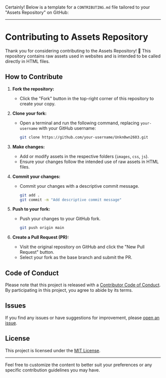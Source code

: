 Certainly! Below is a template for a `CONTRIBUTING.md` file tailored to your "Assets Repository" on GitHub:

---

# Contributing to Assets Repository

Thank you for considering contributing to the Assets Repository! 🎉 This repository contains raw assets used in websites and is intended to be called directly in HTML files.

## How to Contribute

1. **Fork the repository:**
   - Click the "Fork" button in the top-right corner of this repository to create your copy.

2. **Clone your fork:**
   - Open a terminal and run the following command, replacing `your-username` with your GitHub username:
     ```bash
     git clone https://github.com/your-username/Unkn0wn2603.git
     ```

3. **Make changes:**
   - Add or modify assets in the respective folders (`images`, `css`, `js`).
   - Ensure your changes follow the intended use of raw assets in HTML files.

4. **Commit your changes:**
   - Commit your changes with a descriptive commit message.
     ```bash
     git add .
     git commit -m "Add descriptive commit message"
     ```

5. **Push to your fork:**
   - Push your changes to your GitHub fork.
     ```bash
     git push origin main
     ```

6. **Create a Pull Request (PR):**
   - Visit the original repository on GitHub and click the "New Pull Request" button.
   - Select your fork as the base branch and submit the PR.

## Code of Conduct

Please note that this project is released with a [Contributor Code of Conduct](CODE_OF_CONDUCT.md). By participating in this project, you agree to abide by its terms.

## Issues

If you find any issues or have suggestions for improvement, please [open an issue](https://github.com/0xAhmadYousuf/Unkn0wn2603/issues).

## License

This project is licensed under the [MIT License](LICENSE).

---

Feel free to customize the content to better suit your preferences or any specific contribution guidelines you may have.

